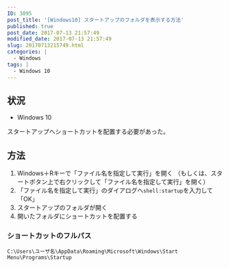 ```yaml
---
ID: 3095
post_title: '[Windows10] スタートアップのフォルダを表示する方法'
published: true
post_date: 2017-07-13 21:57:49
modified_date: 2017-07-13 21:57:49
slug: 20170713215749.html
categories: |
  - Windows
tags: |
  - Windows 10
---
```

## 状況

* Windows 10

スタートアップへショートカットを配置する必要があった。

## 方法

1. Windows＋Rキーで「ファイル名を指定して実行」を開く
（もしくは、スタートボタン上で右クリックして「ファイル名を指定して実行」を開く）
2. 「ファイル名を指定して実行」のダイアログへ`shell:startup`を入力して「OK」
3. スタートアップのフォルダが開く
4. 開いたフォルダにショートカットを配置する

### ショートカットのフルパス

```
C:\Users\ユーザ名\AppData\Roaming\Microsoft\Windows\Start Menu\Programs\Startup
```